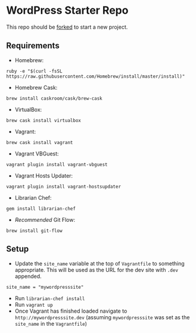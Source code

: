 # WordPress Starter Repo

This repo should be [forked](https://github.com/picnic-collective/wordpress/fork) to start a new project.


## Requirements

- Homebrew:
```
ruby -e "$(curl -fsSL https://raw.githubusercontent.com/Homebrew/install/master/install)"
```

- Homebrew Cask: 
```
brew install caskroom/cask/brew-cask
```

- VirtualBox: 
```
brew cask install virtualbox
```

- Vagrant: 
```
brew cask install vagrant
```

- Vagrant VBGuest:
```
vagrant plugin install vagrant-vbguest
```

- Vagrant Hosts Updater:
```
vagrant plugin install vagrant-hostsupdater
```

- Librarian Chef:
```
gem install librarian-chef
```

- *Recommended* Git Flow: 
```
brew install git-flow
```

## Setup

- Update the `site_name` variable at the top of `Vagrantfile` to something appropriate. This will be used as the URL for the dev site with `.dev` appended.

```
site_name = "mywordpresssite"
```

- Run `librarian-chef install`
- Run `vagrant up` 
- Once Vagrant has finished loaded navigate to `http://mywordpresssite.dev` (assuming `mywordpresssite` was set as the `site_name` in the `Vagrantfile`)
